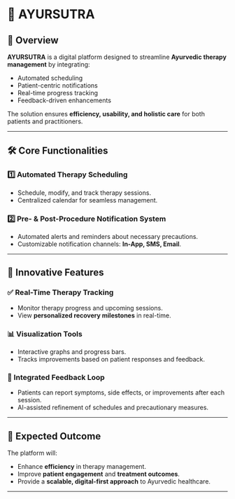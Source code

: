 # 🌿 AYURSUTRA  

## 📌 Overview  
**AYURSUTRA** is a digital platform designed to streamline **Ayurvedic therapy management** by integrating:  
- Automated scheduling  
- Patient-centric notifications  
- Real-time progress tracking  
- Feedback-driven enhancements  

The solution ensures **efficiency, usability, and holistic care** for both patients and practitioners.  

---

## 🛠️ Core Functionalities  

### 1️⃣ Automated Therapy Scheduling  
- Schedule, modify, and track therapy sessions.  
- Centralized calendar for seamless management.  

### 2️⃣ Pre- & Post-Procedure Notification System  
- Automated alerts and reminders about necessary precautions.  
- Customizable notification channels: **In-App, SMS, Email**.  

---

## 🚀 Innovative Features  

### ✅ Real-Time Therapy Tracking  
- Monitor therapy progress and upcoming sessions.  
- View **personalized recovery milestones** in real-time.  

### 📊 Visualization Tools  
- Interactive graphs and progress bars.  
- Tracks improvements based on patient responses and feedback.  

### 🔄 Integrated Feedback Loop  
- Patients can report symptoms, side effects, or improvements after each session.  
- AI-assisted refinement of schedules and precautionary measures.  

---

## 🎯 Expected Outcome  
The platform will:  
- Enhance **efficiency** in therapy management.  
- Improve **patient engagement** and **treatment outcomes**.  
- Provide a **scalable, digital-first approach** to Ayurvedic healthcare.  

---
